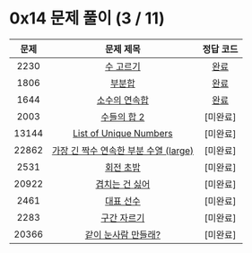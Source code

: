 # 0x14 문제 풀이 (3 / 11)

| 문제 | 문제 제목 | 정답 코드 |
| :--: | :--: | :--: |
| 2230 | [수 고르기](https://www.acmicpc.net/problem/2230) | [완료](./solutions/2230.cpp) |
| 1806 | [부분합](https://www.acmicpc.net/problem/1806) | [완료](./solutions/1806.cpp) |
| 1644 | [소수의 연속합](https://www.acmicpc.net/problem/1644) | [완료](./solutions/1644.cpp) |
| 2003 | [수들의 합 2](https://www.acmicpc.net/problem/2003) | [미완료] |
| 13144 | [List of Unique Numbers](https://www.acmicpc.net/problem/13144) | [미완료] |
| 22862 | [가장 긴 짝수 연속한 부분 수열 (large)](https://www.acmicpc.net/problem/22862) | [미완료] |
| 2531 | [회전 초밥](https://www.acmicpc.net/problem/2531) | [미완료] |
| 20922 | [겹치는 건 싫어](https://www.acmicpc.net/problem/20922) | [미완료] |
| 2461 | [대표 선수](https://www.acmicpc.net/problem/2461) | [미완료] |
| 2283 | [구간 자르기](https://www.acmicpc.net/problem/2283) | [미완료] |
| 20366 | [같이 눈사람 만들래?](https://www.acmicpc.net/problem/20366) | [미완료] |
